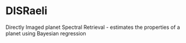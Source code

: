 # DISRaeli
 Directly Imaged planet Spectral Retrieval - estimates the properties of a planet using Bayesian regression
